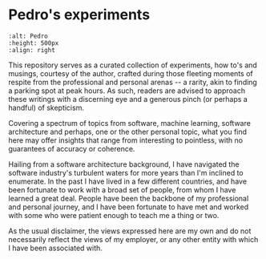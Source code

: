 # Pedro's experiments

```{image} images/pedro-business.jpg
:alt: Pedro
:height: 500px
:align: right
```

This repository serves as a curated collection of experiments, how to's and musings, courtesy of the author, crafted during those fleeting moments of respite from the professional and personal arenas -- a rarity, akin to finding a parking spot at peak hours. As such, readers are advised to approach these writings with a discerning eye and a generous pinch (or perhaps a handful) of skepticism.

Covering a spectrum of topics from software, machine learning, software architecture and perhaps, one or the other personal topic, what you find here may offer insights that range from interesting to pointless, with no guarantees of accuracy or coherence.

Hailing from a software architecture background, I have navigated the software industry's turbulent waters for more years than I'm inclined to enumerate. In the past I have lived in a few different countries, and have been fortunate to work with a broad set of people, from whom I have learned a great deal. People have been the backbone of my professional and personal journey, and I have been fortunate to have met and worked with some who were patient enough to teach me a thing or two.

As the usual disclaimer, the views expressed here are my own and do not necessarily reflect the views of my employer, or any other entity with which I have been associated with.
